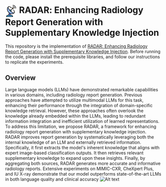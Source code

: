 # <img src="figure/radar.png?raw=true" alt="Alt" height="38" style="vertical-align:middle;">  <span style="font-variant:small-caps;">RADAR</span>: Enhancing Radiology Report Generation with Supplementary Knowledge Injection

This repository is the implementation of [RADAR: Enhancing Radiology Report Generation with Supplementary Knowledge Injection](https://aclanthology.org/2024.findings-emnlp.528/). Before running the code, please install the prerequisite libraries, and follow our instructions to replicate the experiments.

## Overview

Large language models (LLMs) have demonstrated remarkable capabilities in various domains, including radiology report generation. Previous approaches have attempted to utilize multimodal LLMs for this task, enhancing their performance through the integration of domain-specific knowledge retrieval. However, these approaches often overlook the knowledge already embedded within the LLMs, leading to redundant information integration and inefficient utilization of learned representations. To address this limitation, we propose RADAR, a framework for enhancing radiology report generation with supplementary knowledge injection. RADAR improves report generation by systematically leveraging both the internal knowledge of an LLM and externally retrieved information. Specifically, it first extracts the model's inherent knowledge that aligns with expert image-based classification outputs. It then retrieves relevant supplementary knowledge to expand upon these insights. Finally, by aggregating both sources, RADAR generates more accurate and informative radiology reports. Extensive experiments on MIMIC-CXR, CheXpert Plus, and IU X-ray demonstrate that our model outperforms state-of-the-art LLMs in both language quality and clinical accuracy
![Alt text](figure/framework.png?raw=true "Title")